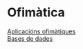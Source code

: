 # Ofimàtica
[Aplicacións ofimàtiques](aplicacions_ofimatiques/README.md)  
[Bases de dades](bases_de_dades/README.md)